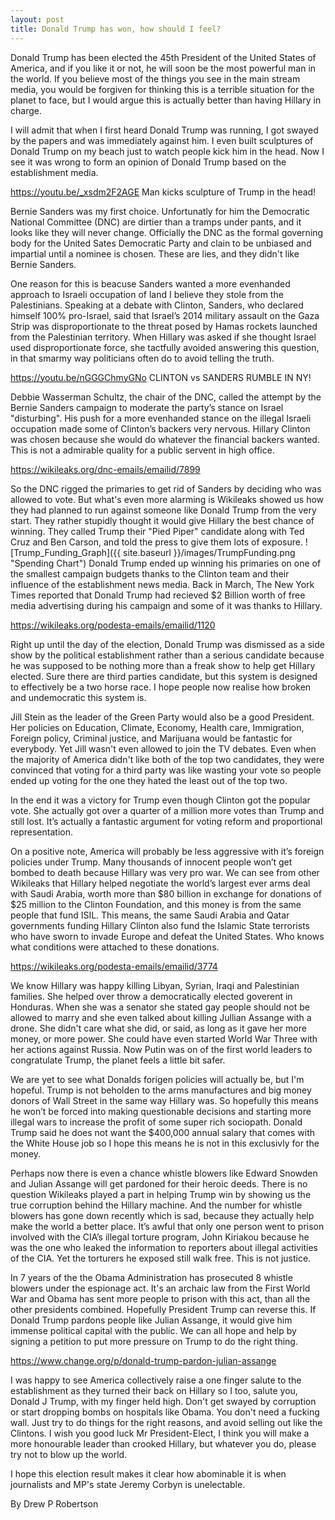 ```yaml
---
layout: post
title: Donald Trump has won, how should I feel?
---
```


Donald Trump has been elected the 45th President of the United States of America, and if you like it or not, he will soon be the most powerful man in the world. If you believe most of the things you see in the main stream media, you would be forgiven for thinking this is a terrible situation for the planet to face, but I would argue this is actually better than having Hillary in charge.

I will admit that when I first heard Donald Trump was running, I got swayed by the papers and was immediately against him. I even built sculptures of Donald Trump on my beach just to watch people kick him in the head. Now I see it was wrong to form an opinion of Donald Trump based on the establishment media. 

<https://youtu.be/_xsdm2F2AGE> Man kicks sculpture of Trump in the head!

Bernie Sanders was my first choice. Unfortunatly for him the Democratic National Committee (DNC) are dirtier than a tramps under pants, and it looks like they will never change. Officially the DNC as the formal governing body for the United Sates Democratic Party and clain to be unbiased and impartial until a nominee is chosen. These are lies, and they didn't like Bernie Sanders.

One reason for this is beacuse Sanders wanted a more evenhanded approach to Israeli occupation of land I believe they stole from the Palestinians. Speaking at a debate with Clinton, Sanders, who declared himself 100% pro-Israel, said that Israel’s 2014 military assault on the Gaza Strip was disproportionate to the threat posed by Hamas rockets launched from the Palestinian territory. When Hillary was asked if she thought Israel used disproportionate force, she tactfully avoided answering this question, in that smarmy way politicians often do to avoid telling the truth.

<https://youtu.be/nGGGChmyGNo> CLINTON vs SANDERS RUMBLE IN NY! 

Debbie Wasserman Schultz, the chair of the DNC, called the attempt by the Bernie Sanders campaign to moderate the party’s stance on Israel "disturbing". His push for a more evenhanded stance on the illegal Israeli occupation made some of Clinton’s backers very nervous. Hillary Clinton was chosen because she would do whatever the financial backers wanted. This is not a admirable quality for a public servent in high office.

<https://wikileaks.org/dnc-emails/emailid/7899>

So the DNC rigged the primaries to get rid of Sanders by deciding who was allowed to vote. But what's even more alarming is Wikileaks showed us how they had planned to run against someone like Donald Trump from the very start. They rather stupidly thought it would give Hillary the best chance of winning. They called Trump their "Pied Piper" candidate along with Ted Cruz and Ben Carson, and told the press to give them lots of exposure.
![Trump_Funding_Graph]({{ site.baseurl }}/images/TrumpFunding.png "Spending Chart")
Donald Trump ended up winning his primaries on one of the smallest campaign budgets thanks to the Clinton team and their influence of the establishment news media. Back in March, The New York Times reported that Donald Trump had recieved $2 Billion worth of free media advertising during his campaign and some of it was thanks to Hillary. 

<https://wikileaks.org/podesta-emails/emailid/1120>

Right up until the day of the election, Donald Trump was dismissed as a side show by the political establishment rather than a serious candidate because he was supposed to be nothing more than a freak show to help get Hillary elected. Sure there are third parties candidate, but this system is designed to effectively be a two horse race. I hope people now realise how broken and undemocratic this system is.

Jill Stein as the leader of the Green Party would also be a good President. Her policies on Education, Climate, Economy, Health care, Immigration, Foreign policy, Criminal justice, and Marijuana would be fantastic for everybody. Yet Jill wasn't even allowed to join the TV debates. Even when the majority of America didn't like both of the top two candidates, they were convinced that voting for a third party was like wasting your vote so people ended up voting for the one they hated the least out of the top two. 

In the end it was a victory for Trump even though Clinton got the popular vote. She actually got over a quarter of a million more votes than Trump and still lost. It’s actually a fantastic argument for voting reform and proportional representation. 

On a positive note, America will probably be less aggressive with it’s foreign policies under Trump. Many thousands of innocent people won’t get bombed to death because Hillary was very pro war. We can see from other Wikileaks that Hillary helped negotiate the world’s largest ever arms deal with Saudi Arabia, worth more than $80 billion in exchange for donations of $25 million to the Clinton Foundation, and this money is from the same people that fund ISIL. This means, the same Saudi Arabia and Qatar governments funding Hillary Clinton also fund the Islamic State terrorists who have sworn to invade Europe and defeat the United States. Who knows what conditions were attached to these donations.

<https://wikileaks.org/podesta-emails/emailid/3774>

We know Hillary was happy killing Libyan, Syrian, Iraqi and Palestinian families. She helped over throw a democratically elected goverent in Honduras. When she was a senator she stated gay people should not be allowed to marry and she even talked about killing Jullian Assange with a drone. She didn't care what she did, or said, as long as it gave her more money, or more power. She could have even started World War Three with her actions against Russia. Now Putin was on of the first world leaders to congratulate Trump, the planet feels a little bit safer.

We are yet to see what Donalds forigen policies will actually be, but I'm hopeful. Trump is not beholden to the arms manufactures and big money donors of Wall Street in the same way Hillary was. So hopefully this means he won’t be forced into making questionable decisions and starting more illegal wars to increase the profit of some super rich sociopath. Donald Trump said he does not want the $400,000 annual salary that comes with the White House job so I hope this means he is not in this exclusivly for the money.

Perhaps now there is even a chance whistle blowers like Edward Snowden and Julian Assange will get pardoned for their heroic deeds. There is no question Wikileaks played a part in helping Trump win by showing us the true corruption behind the Hillary machine. And the number for whistle blowers has gone down recently which is sad, because they actually help make the world a better place. It’s awful that only one person went to prison involved with the CIA’s illegal torture program, John Kiriakou because he was the one who leaked the information to reporters about illegal activities of the CIA. Yet the torturers he exposed still walk free. This is not justice. 
 
In 7 years of the the Obama Administration has prosecuted 8 whistle blowers under the espionage act. It's an archaic law from the First World War and Obama has sent more people to prison with this act, than all the other presidents combined. Hopefully President Trump can reverse this. If Donald Trump pardons people like Julian Assange, it would give him immense political capital with the public. We can all hope and help by signing a petition to put more pressure on Trump to do the right thing.

<https://www.change.org/p/donald-trump-pardon-julian-assange> 

I was happy to see America collectively raise a one finger salute to the establishment as they turned their back on Hillary so I too, salute you, Donald J Trump, with my finger held high. Don't get swayed by corruption or start dropping bombs on hospitals like Obama. You don't need a fucking wall. Just try to do things for the right reasons, and avoid selling out like the Clintons. I wish you good luck Mr President-Elect, I think you will make a more honourable leader than crooked Hillary, but whatever you do, please try not to blow up the world.

I hope this election result makes it clear how abominable it is when journalists and MP's state Jeremy Corbyn is unelectable. 

By Drew P Robertson

